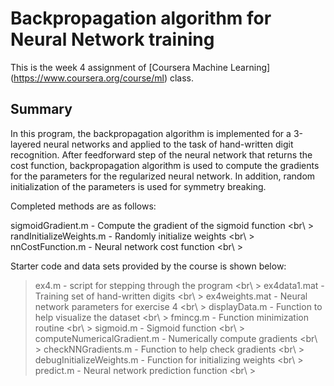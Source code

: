 Backpropagation algorithm for Neural Network training
===========

This is the week 4 assignment of [Coursera Machine Learning] (https://www.coursera.org/course/ml) class.

Summary
------
In this program, the backpropagation algorithm is implemented for a 3-layered neural networks and applied to the task of hand-written digit recognition. After feedforward step of the neural network that returns the cost function, backpropagation algorithm is used to compute the gradients for the parameters for the regularized neural network. In addition, random initialization of the parameters is used for symmetry breaking. 

Completed methods are as follows:

sigmoidGradient.m - Compute the gradient of the sigmoid function <br\ >
randInitializeWeights.m - Randomly initialize weights <br\ >
nnCostFunction.m - Neural network cost function <br\ >

Starter code and data sets provided by the course is shown below:
> ex4.m - script for stepping through the program <br\ >
> ex4data1.mat - Training set of hand-written digits <br\ >
> ex4weights.mat - Neural network parameters for exercise 4 <br\ >
> displayData.m - Function to help visualize the dataset <br\ >
> fmincg.m - Function minimization routine <br\ >
> sigmoid.m - Sigmoid function <br\ >
> computeNumericalGradient.m - Numerically compute gradients <br\ >
> checkNNGradients.m - Function to help check gradients <br\ >
> debugInitializeWeights.m - Function for initializing weights <br\ >
> predict.m - Neural network prediction function <br\ >
